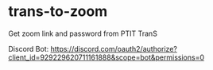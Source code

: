 # trans-to-zoom
Get zoom link and password from PTIT TranS 

Discord Bot: 
https://discord.com/oauth2/authorize?client_id=929229620711161888&scope=bot&permissions=0
